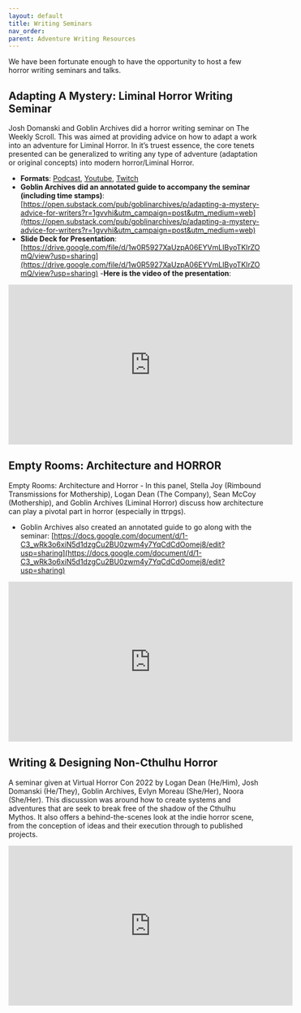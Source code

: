 ```yaml
---
layout: default
title: Writing Seminars
nav_order:
parent: Adventure Writing Resources
---
```


We have been fortunate enough to have the opportunity to host a few horror writing seminars and talks.

## Adapting A Mystery: Liminal Horror Writing Seminar
Josh Domanski and Goblin Archives did a horror writing seminar on The Weekly Scroll. This was aimed at providing advice on how to adapt a work into an adventure for Liminal Horror. In it’s truest essence, the core tenets presented can be generalized to writing any type of adventure (adaptation or original concepts) into modern horror/Liminal Horror.
- **Formats**: [Podcast](https://podcasters.spotify.com/pod/show/theweeklyscroll/episodes/Liminal-Horror-Writing-Seminar-1-Adapting-a-Mystery-e2k4v4p), [Youtube](https://www.youtube.com/watch?v=b7N5ywYLaWk), [Twitch](https://m.twitch.tv/TheWeeklyScroll?desktop-redirect=true)
- **Goblin Archives did an annotated guide to accompany the seminar (including time stamps)**: [https://open.substack.com/pub/goblinarchives/p/adapting-a-mystery-advice-for-writers?r=1gvvhi&utm_campaign=post&utm_medium=web](https://open.substack.com/pub/goblinarchives/p/adapting-a-mystery-advice-for-writers?r=1gvvhi&utm_campaign=post&utm_medium=web)
- **Slide Deck for Presentation**: [https://drive.google.com/file/d/1w0R5927XaUzpA06EYVmLIByoTKIrZOmQ/view?usp=sharing](https://drive.google.com/file/d/1w0R5927XaUzpA06EYVmLIByoTKIrZOmQ/view?usp=sharing)
-**Here is the video of the presentation**:
<iframe width="560" height="315" src="https://www.youtube.com/embed/b7N5ywYLaWk?si=nmZCmQPl1-yWICP3&amp;start=68" title="YouTube video player" frameborder="0" allow="accelerometer; autoplay; clipboard-write; encrypted-media; gyroscope; picture-in-picture; web-share" referrerpolicy="strict-origin-when-cross-origin" allowfullscreen></iframe>

## Empty Rooms: Architecture and HORROR
Empty Rooms: Architecture and Horror - In this panel, Stella Joy (Rimbound Transmissions for Mothership), Logan Dean (The Company), Sean McCoy (Mothership), and Goblin Archives (Liminal Horror) discuss how architecture can play a pivotal part in horror (especially in ttrpgs).
- Goblin Archives also created an annotated guide to go along with the seminar: [https://docs.google.com/document/d/1-C3_wRk3o6xiN5d1dzgCu2BU0zwm4y7YqCdCdOomej8/edit?usp=sharing](https://docs.google.com/document/d/1-C3_wRk3o6xiN5d1dzgCu2BU0zwm4y7YqCdCdOomej8/edit?usp=sharing)

<iframe width="560" height="315" src="https://www.youtube.com/embed/_lFjSFGTBZ4?si=1MME9LbWuL9O5bRE" title="YouTube video player" frameborder="0" allow="accelerometer; autoplay; clipboard-write; encrypted-media; gyroscope; picture-in-picture; web-share" referrerpolicy="strict-origin-when-cross-origin" allowfullscreen></iframe>

## Writing & Designing Non-Cthulhu Horror
A seminar given at Virtual Horror Con 2022 by Logan Dean (He/Him), Josh Domanski (He/They), Goblin Archives, Evlyn Moreau (She/Her), Noora (She/Her). This discussion was around how to create systems and adventures that are seek to break free of the shadow of the Cthulhu Mythos. It also offers a behind-the-scenes look at the indie horror scene, from the conception of ideas and their execution through to published projects.

<iframe width="560" height="315" src="https://www.youtube.com/embed/_SyMnBYl0TA?si=LVkLrwBqo23uoo5h" title="YouTube video player" frameborder="0" allow="accelerometer; autoplay; clipboard-write; encrypted-media; gyroscope; picture-in-picture; web-share" referrerpolicy="strict-origin-when-cross-origin" allowfullscreen></iframe>
